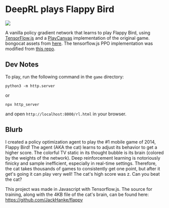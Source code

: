 # DeepRL plays Flappy Bird 

![](./assets/flappytitle.gif)

A vanilla policy gradient network that learns to play Flappy Bird, using [TensorFlow.js](https://www.tensorflow.org/js) and a [PlayCanvas](https://playcanvas.com/) implementation of the original game. bongocat assets from [here](https://github.com/kuroni/bongocat-osu/tree/master). The tensorflow.js PPO implementation was modified from [this repo](https://github.com/zemlyansky/ppo-tfjs/tree/main).

## Dev Notes

To play, run the following command in the `game` directory:

`python3 -m http.server`

or

`npx http_server`

and open `http://localhost:8000/rl.html` in your browser.

## Blurb

I created a policy optimization agent to play the #1 mobile game of 2014, Flappy Bird! The agent (AKA the cat) learns to adjust its behavior to get a higher score. The colorful TV static in its thought bubble is its brain (colored by the weights of the network). Deep reinforcement learning is notoriously finicky and sample inefficient, especially in real-time settings. Therefore, the cat takes thousands of games to consistently get one point, but after it get's going it can play very well! The cat's high score was z. Can you beat the cat?

This project was made in Javascript with Tensorflow.js. The source for training, along with the 4KB file of the cat's brain, can be found here: https://github.com/JackHanke/flappy


